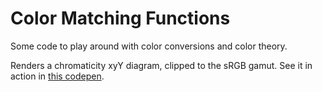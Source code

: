 # Color Matching Functions

Some code to play around with color conversions and color theory.

Renders a chromaticity xyY diagram, clipped to the sRGB gamut.
See it in action in [this codepen](https://codepen.io/bantic/pen/oyRXOX?editors=1010).